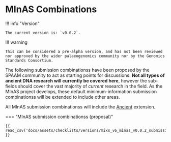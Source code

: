 # MInAS Combinations

<!-- UPDATE VERSION HERE ON EACH UPDATE -->

!!! info "Version"

    The current version is: `v0.0.2`.

!!! warning

    This can be considered a pre-alpha version, and has not been reviewed nor approved by the wider palaeogenomics community nor by the Genomics Standards Consortium.

The following submission combinationss have been proposed by the SPAAM community to act as starting points for discussions. **Not all types of ancient DNA research will currently be covered here**, however the sub-fields should cover the vast majority of _current_ research in the field. As the MInAS project develops, these default minimum-information submission combinationss will be extended to include other areas.

All MInAS submission combinationss will include the [Ancient](ancient-extension.md) extension.

=== "MInAS submission combinationss (proposal)"

    {{ read_csv('docs/assets/checklists/versions/mixs_v6_minas_v0.0.2_submission_packages.csv') }}
